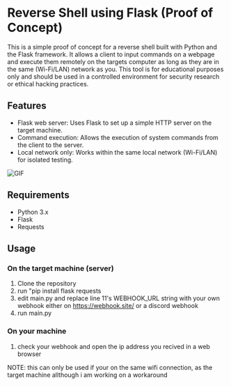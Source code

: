 # Reverse Shell using Flask (Proof of Concept)

This is a simple proof of concept for a reverse shell built with Python and the Flask framework. It allows a client to input commands on a webpage and execute them remotely on the targets computer as long as they are in the same (Wi-Fi/LAN) network as you. This tool is for educational purposes only and should be used in a controlled environment for security research or ethical hacking practices.

## Features

- Flask web server: Uses Flask to set up a simple HTTP server on the target machine.
- Command execution: Allows the execution of system commands from the client to the server.
- Local network only: Works within the same local network (Wi-Fi/LAN) for isolated testing.

![GIF]([https://github.com/noface1200/FlaskShell/git/flaskshell.gif](https://github.com/noface1200/FlaskShell/blob/main/git/flaskshell.gif?raw=true))

## Requirements

- Python 3.x
- Flask
- Requests

## Usage

### On the target machine (server)

1. Clone the repository
2. run "pip install flask requests
3. edit main.py and replace line 11's WEBHOOK_URL string with your own webhook either on https://webhook.site/ or a discord webhook
4. run main.py

### On your machine
1. check your webhook and open the ip address you recived in a web browser


NOTE: this can only be used if your on the same wifi connection, as the target machine allthough i am working on a workaround
